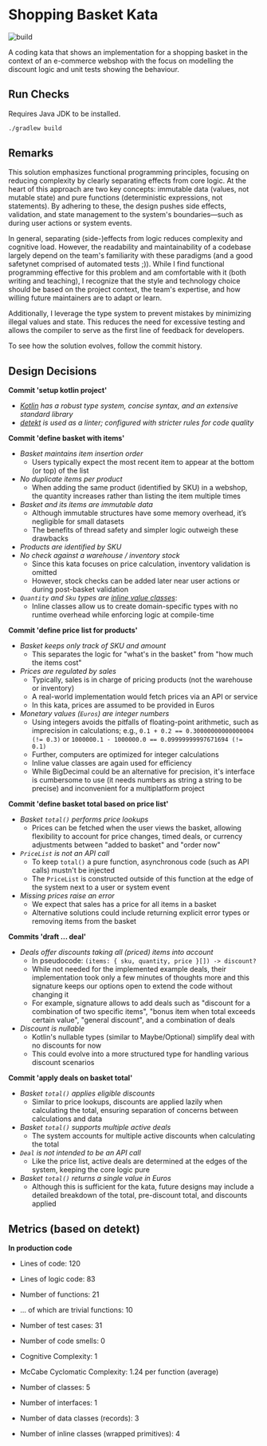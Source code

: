 # Shopping Basket Kata

![build](https://github.com/andrej-dyck/kata-shopping-basket/actions/workflows/ci.yml/badge.svg?branch=main)

A coding kata that shows an implementation for a shopping basket in the context of an e-commerce webshop with the focus on modelling the discount logic and unit tests showing the behaviour.

## Run Checks

Requires Java JDK to be installed.  
```bash
./gradlew build
```

## Remarks

This solution emphasizes functional programming principles, focusing on reducing complexity by clearly separating effects from core logic. At the heart of this approach are two key concepts: immutable data (values, not mutable state) and pure functions (deterministic expressions, not statements). By adhering to these, the design pushes side effects, validation, and state management to the system's boundaries—such as during user actions or system events.

In general, separating (side-)effects from logic reduces complexity and cognitive load. However, the readability and maintainability of a codebase largely depend on the team's familiarity with these paradigms (and a good safetynet comprised of automated tests ;)). While I find functional programming effective for this problem and am comfortable with it (both writing and teaching), I recognize that the style and technology choice should be based on the project context, the team's expertise, and how willing future maintainers are to adapt or learn.

Additionally, I leverage the type system to prevent mistakes by minimizing illegal values and state. This reduces the need for excessive testing and allows the compiler to serve as the first line of feedback for developers.

To see how the solution evolves, follow the commit history.

## Design Decisions

**Commit 'setup kotlin project'**
- *[Kotlin](https://kotlinlang.org/) has a robust type system, concise syntax, and an extensive standard library*
- *[detekt](https://detekt.dev/) is used as a linter; configured with stricter rules for code quality*

**Commit 'define basket with items'**
- *Basket maintains item insertion order*
    - Users typically expect the most recent item to appear at the bottom (or top) of the list
- *No duplicate items per product*
    - When adding the same product (identified by SKU) in a webshop, the quantity increases rather than listing the item multiple times
- *Basket and its items are immutable data*
    - Although immutable structures have some memory overhead, it’s negligible for small datasets
    - The benefits of thread safety and simpler logic outweigh these drawbacks
- *Products are identified by SKU*
- *No check against a warehouse / inventory stock*
    - Since this kata focuses on price calculation, inventory validation is omitted
    - However, stock checks can be added later near user actions or during post-basket validation
- *`Quantity` and `Sku` types are [inline value classes](https://kotlinlang.org/docs/inline-classes.html)*:
    - Inline classes allow us to create domain-specific types with no runtime overhead while enforcing logic at compile-time

**Commit 'define price list for products'**
- *Basket keeps only track of SKU and amount*
    - This separates the logic for "what's in the basket" from "how much the items cost"
- *Prices are regulated by sales*
    - Typically, sales is in charge of pricing products (not the warehouse or inventory)
    - A real-world implementation would fetch prices via an API or service
    - In this kata, prices are assumed to be provided in Euros
- *Monetary values (`Euros`) are integer numbers*
    - Using integers avoids the pitfalls of floating-point arithmetic, such as imprecision in calculations; e.g., `0.1 + 0.2 == 0.30000000000000004 (!= 0.3)` or `1000000.1 - 1000000.0 == 0.09999999997671694 (!= 0.1)`
    - Further, computers are optimized for integer calculations
    - Inline value classes are again used for efficiency
    - While BigDecimal could be an alternative for precision, it's interface is cumbersome to use (it needs numbers as string a string to be precise) and inconvenient for a multiplatform project

**Commit 'define basket total based on price list'**
- *Basket `total()` performs price lookups*
    - Prices can be fetched when the user views the basket, allowing flexibility to account for price changes, timed deals, or currency adjustments between "added to basket" and "order now"
- *`PriceList` is not an API call*
  - To keep `total()` a pure function, asynchronous code (such as API calls) mustn't be injected
  - The `PriceList` is constructed outside of this function at the edge of the system next to a user or system event
- *Missing prices raise an error*
    - We expect that sales has a price for all items in a basket
    - Alternative solutions could include returning explicit error types or removing items from the basket 

**Commits 'draft ... deal'**
- *Deals offer discounts taking all (priced) items into account*
  - In pseudocode: `(items: { sku, quantity, price }[]) -> discount?`
  - While not needed for the implemented example deals, their implementation took only a few minutes of thoughts more and this signature keeps our options open to extend the code without changing it
  - For example, signature allows to add deals such as "discount for a combination of two specific items", "bonus item when total exceeds certain value", "general discount", and a combination of deals
- *Discount is nullable*
  - Kotlin's nullable types (similar to Maybe/Optional) simplify deal with no discounts for now
  - This could evolve into a more structured type for handling various discount scenarios

**Commit 'apply deals on basket total'**
- *Basket `total()` applies eligible discounts*
  - Similar to price lookups, discounts are applied lazily when calculating the total, ensuring separation of concerns between calculations and data
- *Basket `total()` supports multiple active deals*
  - The system accounts for multiple active discounts when calculating the total
- *`Deal` is not intended to be an API call*
  - Like the price list, active deals are determined at the edges of the system, keeping the core logic pure
- *Basket `total()` returns a single value in Euros*
  - Although this is sufficient for the kata, future designs may include a detailed breakdown of the total, pre-discount total, and discounts applied

## Metrics (based on detekt)

**In production code**

- Lines of code: 120
- Lines of logic code: 83


- Number of functions: 21
- ... of which are trivial functions: 10
- Number of test cases: 31


- Number of code smells: 0
- Cognitive Complexity: 1
- McCabe Cyclomatic Complexity: 1.24 per function (average)


- Number of classes: 5
- Number of interfaces: 1
- Number of data classes (records): 3
- Number of inline classes (wrapped primitives): 4
